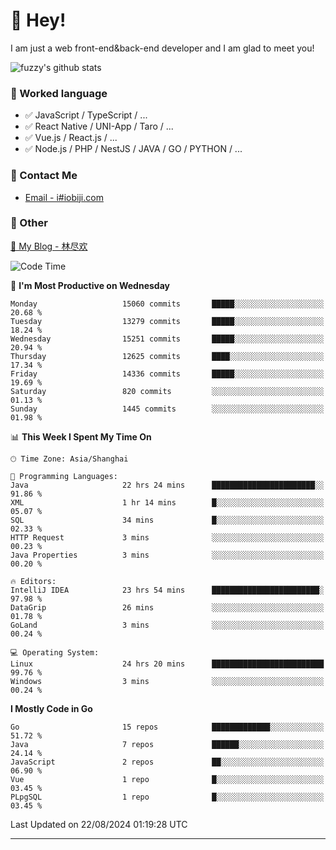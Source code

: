 # 👋 Hey!

I am just a web front-end&back-end developer and I am glad to meet you!

![fuzzy's github stats](https://github-readme-stats.vercel.app/api?username=JaydenForYou&&show_icons=true&&title_color=1abc9c&&icon_color=1abc9c)


### 📝 Worked language

- ✅ JavaScript / TypeScript / ...
- ✅ React Native / UNI-App / Taro / ...
- ✅ Vue.js / React.js / ...
- ✅ Node.js / PHP / NestJS / JAVA / GO / PYTHON / ...

### 📮 Contact Me

- [Email - i#iobiji.com](mailto:i@iobiji.com)


### 🤪 Other

[📌 My Blog - 林尽欢](https://iobiji.com)

<!--START_SECTION:waka-->
![Code Time](http://img.shields.io/badge/Code%20Time-971%20hrs%2018%20mins-blue)

📅 **I'm Most Productive on Wednesday** 

```text
Monday                   15060 commits       █████░░░░░░░░░░░░░░░░░░░░   20.68 % 
Tuesday                  13279 commits       █████░░░░░░░░░░░░░░░░░░░░   18.24 % 
Wednesday                15251 commits       █████░░░░░░░░░░░░░░░░░░░░   20.94 % 
Thursday                 12625 commits       ████░░░░░░░░░░░░░░░░░░░░░   17.34 % 
Friday                   14336 commits       █████░░░░░░░░░░░░░░░░░░░░   19.69 % 
Saturday                 820 commits         ░░░░░░░░░░░░░░░░░░░░░░░░░   01.13 % 
Sunday                   1445 commits        ░░░░░░░░░░░░░░░░░░░░░░░░░   01.98 % 
```


📊 **This Week I Spent My Time On** 

```text
🕑︎ Time Zone: Asia/Shanghai

💬 Programming Languages: 
Java                     22 hrs 24 mins      ███████████████████████░░   91.86 % 
XML                      1 hr 14 mins        █░░░░░░░░░░░░░░░░░░░░░░░░   05.07 % 
SQL                      34 mins             █░░░░░░░░░░░░░░░░░░░░░░░░   02.33 % 
HTTP Request             3 mins              ░░░░░░░░░░░░░░░░░░░░░░░░░   00.23 % 
Java Properties          3 mins              ░░░░░░░░░░░░░░░░░░░░░░░░░   00.20 % 

🔥 Editors: 
IntelliJ IDEA            23 hrs 54 mins      ████████████████████████░   97.98 % 
DataGrip                 26 mins             ░░░░░░░░░░░░░░░░░░░░░░░░░   01.78 % 
GoLand                   3 mins              ░░░░░░░░░░░░░░░░░░░░░░░░░   00.24 % 

💻 Operating System: 
Linux                    24 hrs 20 mins      █████████████████████████   99.76 % 
Windows                  3 mins              ░░░░░░░░░░░░░░░░░░░░░░░░░   00.24 % 
```

**I Mostly Code in Go** 

```text
Go                       15 repos            █████████████░░░░░░░░░░░░   51.72 % 
Java                     7 repos             ██████░░░░░░░░░░░░░░░░░░░   24.14 % 
JavaScript               2 repos             ██░░░░░░░░░░░░░░░░░░░░░░░   06.90 % 
Vue                      1 repo              █░░░░░░░░░░░░░░░░░░░░░░░░   03.45 % 
PLpgSQL                  1 repo              █░░░░░░░░░░░░░░░░░░░░░░░░   03.45 % 
```




 Last Updated on 22/08/2024 01:19:28 UTC
<!--END_SECTION:waka-->
---
